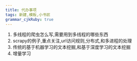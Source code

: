 ```yaml
---
title: 代办事项
tags: 新建,模板,小书匠
grammar_cjkRuby: true
---
```


1. 多线程的爬虫怎么写,需要用到多线程的哪些东西
2. scrapy的例子,重点关注,url访问规则,分布式,和多进程的处理
3. 传统的基于机器学习的文本挖掘,和基于深度学习的文本挖掘
4. 增量学习